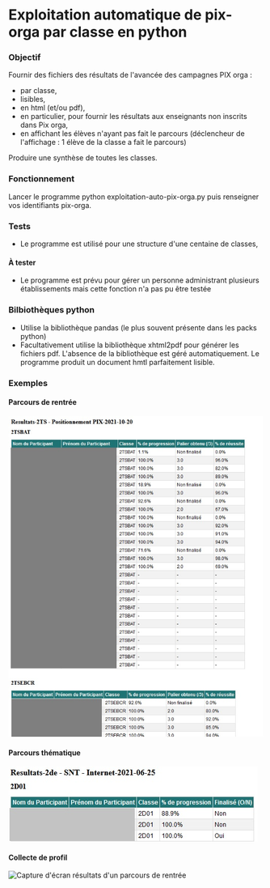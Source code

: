 # Exploitation automatique de pix-orga par classe en python

### Objectif 
Fournir des fichiers des résultats de l'avancée des campagnes PIX orga :
- par classe,
- lisibles,
- en html (et/ou pdf),
- en particulier, pour fournir les résultats aux enseignants non inscrits dans Pix orga,
- en affichant les élèves n'ayant pas fait le parcours (déclencheur de l'affichage : 1 élève de la classe a fait le parcours)

Produire une synthèse de toutes les classes.

### Fonctionnement
Lancer le programme python exploitation-auto-pix-orga.py puis renseigner vos identifiants pix-orga.

### Tests
- Le programme est utilisé pour une structure d'une centaine de classes,

#### À tester
- Le programme est prévu pour gérer un personne administrant plusieurs établissements mais cette fonction n'a pas pu être testée

### Bilbiothèques python
- Utilise la bibliothèque pandas (le plus souvent présente dans les packs python)
- Facultativement utilise la bibliothèque xhtml2pdf pour générer les fichiers pdf. L'absence de la bibliothèque est géré automatiquement. Le programme produit un document hmtl parfaitement lisible.

### Exemples
#### Parcours de rentrée

![Capture d'écran résultats d'un parcours de rentrée](Capture-%C3%A9cran-r%C3%A9sultats-parcours-rentr%C3%A9e.jpg) 

#### Parcours thématique

![Capture d'écran résultats d'un parcours de rentrée](Capture-%C3%A9cran-r%C3%A9sultats-parcours-th%C3%A9matique.jpg) 

#### Collecte de profil

![Capture d'écran résultats d'un parcours de rentrée](Capture-%C3%A9cran-collecte-profils.jpg) 
